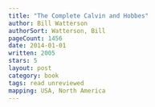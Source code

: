 ```yaml
---
title: "The Complete Calvin and Hobbes"
author: Bill Watterson
authorSort: Watterson, Bill
pageCount: 1456
date: 2014-01-01
written: 2005
stars: 5
layout: post
category: book
tags: read unreviewed
mapping: USA, North America
---
```

